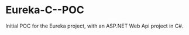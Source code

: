 Eureka-C--POC
=============

Initial POC for the Eureka project, with an ASP.NET Web Api project in C#.
